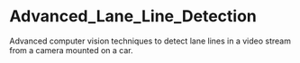 # Advanced_Lane_Line_Detection
Advanced computer vision techniques to detect lane lines in a video stream from a camera mounted on a car.
